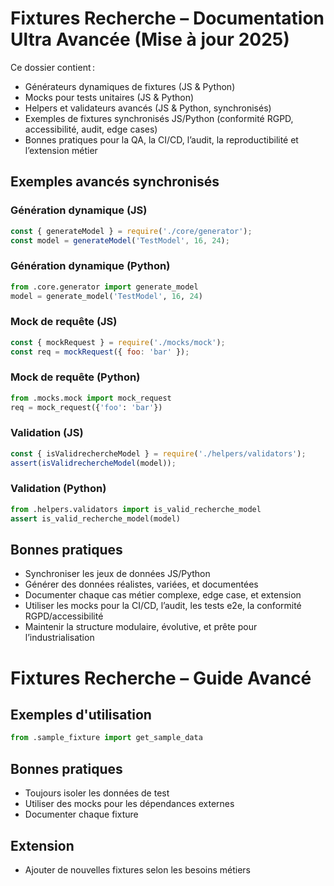 # Fixtures Recherche – Documentation Ultra Avancée (Mise à jour 2025)

Ce dossier contient :
- Générateurs dynamiques de fixtures (JS & Python)
- Mocks pour tests unitaires (JS & Python)
- Helpers et validateurs avancés (JS & Python, synchronisés)
- Exemples de fixtures synchronisés JS/Python (conformité RGPD, accessibilité, audit, edge cases)
- Bonnes pratiques pour la QA, la CI/CD, l’audit, la reproductibilité et l’extension métier

## Exemples avancés synchronisés

### Génération dynamique (JS)
```js
const { generateModel } = require('./core/generator');
const model = generateModel('TestModel', 16, 24);
```

### Génération dynamique (Python)
```python
from .core.generator import generate_model
model = generate_model('TestModel', 16, 24)
```

### Mock de requête (JS)
```js
const { mockRequest } = require('./mocks/mock');
const req = mockRequest({ foo: 'bar' });
```

### Mock de requête (Python)
```python
from .mocks.mock import mock_request
req = mock_request({'foo': 'bar'})
```

### Validation (JS)
```js
const { isValidrechercheModel } = require('./helpers/validators');
assert(isValidrechercheModel(model));
```

### Validation (Python)
```python
from .helpers.validators import is_valid_recherche_model
assert is_valid_recherche_model(model)
```

## Bonnes pratiques
- Synchroniser les jeux de données JS/Python
- Générer des données réalistes, variées, et documentées
- Documenter chaque cas métier complexe, edge case, et extension
- Utiliser les mocks pour la CI/CD, l’audit, les tests e2e, la conformité RGPD/accessibilité
- Maintenir la structure modulaire, évolutive, et prête pour l’industrialisation

# Fixtures Recherche – Guide Avancé

## Exemples d'utilisation

```python
from .sample_fixture import get_sample_data
```

## Bonnes pratiques
- Toujours isoler les données de test
- Utiliser des mocks pour les dépendances externes
- Documenter chaque fixture

## Extension
- Ajouter de nouvelles fixtures selon les besoins métiers
